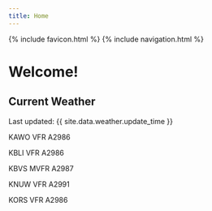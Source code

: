 ```yaml
---
title: Home
---
```

{% include favicon.html %}
{% include navigation.html %}
# Welcome!

## Current Weather

Last updated: {{ site.data.weather.update_time }}

KAWO VFR A2986

KBLI VFR A2986

KBVS MVFR A2987

KNUW VFR A2991

KORS VFR A2986


